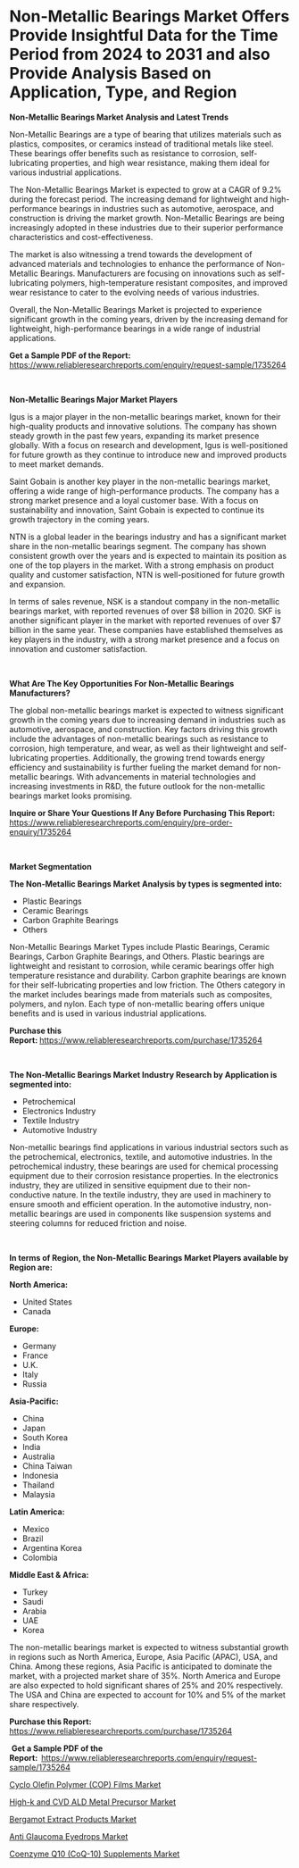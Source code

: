 <p><h1>Non-Metallic Bearings Market Offers Provide Insightful Data for the Time Period from 2024 to 2031 and also Provide Analysis Based on Application, Type, and Region</h1></p><p><strong>Non-Metallic Bearings Market Analysis and Latest Trends</strong></p>
<p><p>Non-Metallic Bearings are a type of bearing that utilizes materials such as plastics, composites, or ceramics instead of traditional metals like steel. These bearings offer benefits such as resistance to corrosion, self-lubricating properties, and high wear resistance, making them ideal for various industrial applications.</p><p>The Non-Metallic Bearings Market is expected to grow at a CAGR of 9.2% during the forecast period. The increasing demand for lightweight and high-performance bearings in industries such as automotive, aerospace, and construction is driving the market growth. Non-Metallic Bearings are being increasingly adopted in these industries due to their superior performance characteristics and cost-effectiveness.</p><p>The market is also witnessing a trend towards the development of advanced materials and technologies to enhance the performance of Non-Metallic Bearings. Manufacturers are focusing on innovations such as self-lubricating polymers, high-temperature resistant composites, and improved wear resistance to cater to the evolving needs of various industries.</p><p>Overall, the Non-Metallic Bearings Market is projected to experience significant growth in the coming years, driven by the increasing demand for lightweight, high-performance bearings in a wide range of industrial applications.</p></p>
<p><strong>Get a Sample PDF of the Report:&nbsp;</strong> <a href="https://www.reliableresearchreports.com/enquiry/request-sample/1735264">https://www.reliableresearchreports.com/enquiry/request-sample/1735264</a></p>
<p>&nbsp;</p>
<p><strong>Non-Metallic Bearings Major Market Players</strong></p>
<p><p>Igus is a major player in the non-metallic bearings market, known for their high-quality products and innovative solutions. The company has shown steady growth in the past few years, expanding its market presence globally. With a focus on research and development, Igus is well-positioned for future growth as they continue to introduce new and improved products to meet market demands.</p><p>Saint Gobain is another key player in the non-metallic bearings market, offering a wide range of high-performance products. The company has a strong market presence and a loyal customer base. With a focus on sustainability and innovation, Saint Gobain is expected to continue its growth trajectory in the coming years.</p><p>NTN is a global leader in the bearings industry and has a significant market share in the non-metallic bearings segment. The company has shown consistent growth over the years and is expected to maintain its position as one of the top players in the market. With a strong emphasis on product quality and customer satisfaction, NTN is well-positioned for future growth and expansion.</p><p>In terms of sales revenue, NSK is a standout company in the non-metallic bearings market, with reported revenues of over $8 billion in 2020. SKF is another significant player in the market with reported revenues of over $7 billion in the same year. These companies have established themselves as key players in the industry, with a strong market presence and a focus on innovation and customer satisfaction.</p></p>
<p>&nbsp;</p>
<p><strong>What Are The Key Opportunities For Non-Metallic Bearings Manufacturers?</strong></p>
<p><p>The global non-metallic bearings market is expected to witness significant growth in the coming years due to increasing demand in industries such as automotive, aerospace, and construction. Key factors driving this growth include the advantages of non-metallic bearings such as resistance to corrosion, high temperature, and wear, as well as their lightweight and self-lubricating properties. Additionally, the growing trend towards energy efficiency and sustainability is further fueling the market demand for non-metallic bearings. With advancements in material technologies and increasing investments in R&D, the future outlook for the non-metallic bearings market looks promising.</p></p>
<p><strong>Inquire or Share Your Questions If Any Before Purchasing This Report:</strong> <a href="https://www.reliableresearchreports.com/enquiry/pre-order-enquiry/1735264">https://www.reliableresearchreports.com/enquiry/pre-order-enquiry/1735264</a></p>
<p>&nbsp;</p>
<p><strong>Market Segmentation</strong></p>
<p><strong>The Non-Metallic Bearings Market Analysis by types is segmented into:</strong></p>
<p><ul><li>Plastic Bearings</li><li>Ceramic Bearings</li><li>Carbon Graphite Bearings</li><li>Others</li></ul></p>
<p><p>Non-Metallic Bearings Market Types include Plastic Bearings, Ceramic Bearings, Carbon Graphite Bearings, and Others. Plastic bearings are lightweight and resistant to corrosion, while ceramic bearings offer high temperature resistance and durability. Carbon graphite bearings are known for their self-lubricating properties and low friction. The Others category in the market includes bearings made from materials such as composites, polymers, and nylon. Each type of non-metallic bearing offers unique benefits and is used in various industrial applications.</p></p>
<p><strong>Purchase this Report:&nbsp;</strong><a href="https://www.reliableresearchreports.com/purchase/1735264">https://www.reliableresearchreports.com/purchase/1735264</a></p>
<p>&nbsp;</p>
<p><strong>The Non-Metallic Bearings Market Industry Research by Application is segmented into:</strong></p>
<p><ul><li>Petrochemical</li><li>Electronics Industry</li><li>Textile Industry</li><li>Automotive Industry</li></ul></p>
<p><p>Non-metallic bearings find applications in various industrial sectors such as the petrochemical, electronics, textile, and automotive industries. In the petrochemical industry, these bearings are used for chemical processing equipment due to their corrosion resistance properties. In the electronics industry, they are utilized in sensitive equipment due to their non-conductive nature. In the textile industry, they are used in machinery to ensure smooth and efficient operation. In the automotive industry, non-metallic bearings are used in components like suspension systems and steering columns for reduced friction and noise.</p></p>
<p>&nbsp;</p>
<p><strong>In terms of Region, the Non-Metallic Bearings Market Players available by Region are:</strong></p>
<p>
    <p> <strong> North America: </strong>
        <ul>
            <li>United States</li>
            <li>Canada</li>
        </ul>
        </p> 
    <p> <strong> Europe: </strong>
        <ul>
            <li>Germany</li>
            <li>France</li>
            <li>U.K.</li>
            <li>Italy</li>
            <li>Russia</li>
        </ul>
        </p> 
    <p> <strong> Asia-Pacific: </strong>
        <ul>
            <li>China</li>
            <li>Japan</li>
            <li>South Korea</li>
            <li>India</li>
            <li>Australia</li>
            <li>China Taiwan</li>
            <li>Indonesia</li>
            <li>Thailand</li>
            <li>Malaysia</li>
        </ul>
        </p> 
    <p> <strong> Latin America: </strong>
        <ul>
            <li>Mexico</li>
            <li>Brazil</li>
            <li>Argentina Korea</li>
            <li>Colombia</li>
        </ul>
        </p> 
    <p> <strong> Middle East & Africa: </strong>
        <ul>
            <li>Turkey</li>
            <li>Saudi</li>
            <li>Arabia</li>
            <li>UAE</li>
            <li>Korea</li>
        </ul>
    </p>
    </p>
<p><p>The non-metallic bearings market is expected to witness substantial growth in regions such as North America, Europe, Asia Pacific (APAC), USA, and China. Among these regions, Asia Pacific is anticipated to dominate the market, with a projected market share of 35%. North America and Europe are also expected to hold significant shares of 25% and 20% respectively. The USA and China are expected to account for 10% and 5% of the market share respectively.</p></p>
<p><strong>Purchase this Report: </strong><a href="https://www.reliableresearchreports.com/purchase/1735264">https://www.reliableresearchreports.com/purchase/1735264</a></p>
<p>&nbsp;<strong>Get a Sample PDF of the Report:&nbsp;&nbsp;</strong><a href="https://www.reliableresearchreports.com/enquiry/request-sample/1735264">https://www.reliableresearchreports.com/enquiry/request-sample/1735264</a></p>
<p><strong></strong></p>
<p><p><a href="https://github.com/mbisetmhermsr/Market-Research-Report-List-1/blob/main/cyclo-olefin-polymer-cop-films-market.md">Cyclo Olefin Polymer (COP) Films Market</a></p><p><a href="https://github.com/zjyglelu/Market-Research-Report-List-1/blob/main/high-k-and-cvd-ald-metal-precursor-market.md">High-k and CVD ALD Metal Precursor Market</a></p><p><a href="https://medium.com/@zolajenkins1966/bergamot-extract-products-nbsp-market-focuses-on-market-share-size-and-projected-forecast-till-2389f5117135">Bergamot Extract Products Market</a></p><p><a href="https://medium.com/@emilypena1936/anti-glaucoma-eyedrops-market-size-reveals-the-best-marketing-channels-in-global-industry-f129c3c5e8ce">Anti Glaucoma Eyedrops Market</a></p><p><a href="https://medium.com/@zolajenkins1966/decoding-coenzyme-q10-coq-10-supplements-market-metrics-market-share-trends-and-growth-be960c090ded">Coenzyme Q10 (CoQ-10) Supplements Market</a></p></p>